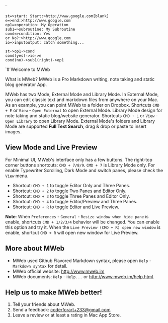 <!-- more -->`
```flow
st=>start: Start:>http://www.google.com[blank]
e=>end:>http://www.google.com
op1=>operation: My Operation
sub1=>subroutine: My Subroutine
cond=>condition: Yes
or No?:>http://www.google.com
io=>inputoutput: catch something...

st->op1->cond
cond(yes)->io->e
cond(no)->sub1(right)->op1
```


`# Welcome to MWeb

What is MWeb? MWeb is a Pro Markdown writing, note taking and static blog generator App.

MWeb has two Mode, External Mode and Library Mode. 
In External Mode, you can edit classic text and markdown files from anywhere on your Mac. As an example, you can point MWeb to a folder on Dropbox. Shortcuts `CMD + E` or `View` - `Open External` to open External Mode.
Library Mode design for note taking and static blog/website generator. Shortcuts `CMD + L` or `View` - `Open Library` to open Library Mode. 
External Mode's folders and Library Mode are supported **Full Text Search**, drag & drop or paste to insert images.

## View Mode and Live Preview

For Minimal UI, MWeb's interface only has a few buttons. The right-top corner buttons shortcuts: `CMD + 7/8/9`. `CMD + 7` is Library Mode only. For enable Typewriter Scrolling, Dark Mode and switch panes, please check the `View` menu.

* Shortcut: `CMD + 1` to toggle Editor Only and Three Panes.
* Shortcut: `CMD + 2` to toggle Two Panes and Editor Only.
* Shortcut: `CMD + 3` to toggle Three Panes and Editor Only.
* Shortcut: `CMD + 4` to toggle Editor/Preview and Three Panes.
* Shortcut: `CMD + R` to toggle Editor and Live Preview.

**Note**: When `Preferences` - `General` - `Resize window when hide pane` is enable, shortcuts `CMD + 1/2/3/4` behavior will be changed. You can enable this option and try it. When the `Live Preview (CMD + R) open new window` is enable, shortcut `CMD + R` will open new window for Live Preview.

## More about MWeb

* MWeb used Github Flavored Markdown syntax, please open `Help` - `Markdown syntax` for detail.
* MWeb official website: <http://www.mweb.im>
* MWeb documents: `Help` - `Help...` or <http://www.mweb.im/help.html>.

## Help us to make MWeb better!

1. Tell your friends about MWeb.
2. Send a feedback: <coderforart+233@gmail.com>
3. Leave a review or at least a rating in Mac App Store.


